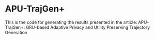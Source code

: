 # APU-TrajGen+

This is the code for generating the results presented in the article: APU-TrajGen+: GRU-based Adaptive Privacy and
Utility Preserving Trajectory Generation

